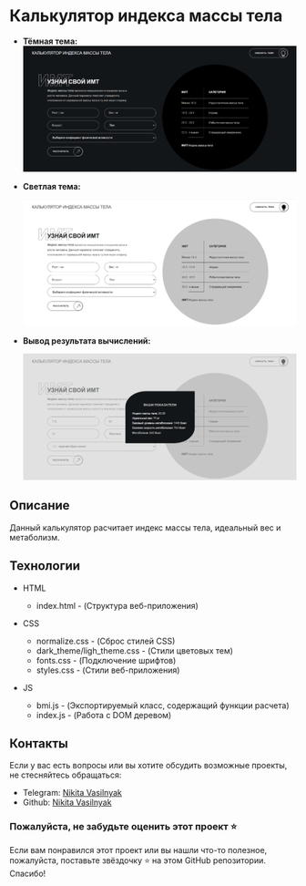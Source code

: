 # Калькулятор индекса массы тела

- **Тёмная тема:**
  <img src="https://github.com/NikitaVasil/BodyMassIndex/blob/main/src/icons/2024-03-28_23-27-32.png" alt="Dark theme" aligin='center'>

  <!-- ![Dark theme](https://github.com/NikitaVasil/BodyMassIndex/blob/main/src/icons/2024-03-28_23-27-32.png) -->

- **Светлая тема:**
  <!-- ![Light theme](https://github.com/NikitaVasil/BodyMassIndex/blob/main/src/icons/2024-03-28_23-29-13.png) -->
  <img src="https://github.com/NikitaVasil/BodyMassIndex/blob/main/src/icons/2024-03-28_23-29-13.png" alt="Dark theme" aligin='center'>

- **Вывод результата вычислений:**
  <!-- ![Output of the calculation result](https://github.com/NikitaVasil/BodyMassIndex/blob/main/src/icons/2024-03-28_23-30-29.png) -->
    <img src="https://github.com/NikitaVasil/BodyMassIndex/blob/main/src/icons/2024-03-28_23-30-29.png" alt="Dark theme" aligin='center'>

## Описание

Данный калькулятор расчитает индекс массы тела, идеальный вес и метаболизм.

## Технологии

- HTML

  - index.html - (Структура веб-приложения)

- CSS

  - normalize.css - (Сброс стилей CSS)
  - dark_theme/ligh_theme.css - (Стили цветовых тем)
  - fonts.css - (Подключение шрифтов)
  - styles.css - (Стили веб-приложения)

- JS
  - bmi.js - (Экспортируемый класс, содержащий функции расчета)
  - index.js - (Работа с DOM деревом)

## Контакты

Если у вас есть вопросы или вы хотите обсудить возможные проекты, не стесняйтесь обращаться:<br>

- Telegram: [Nikita Vasilnyak](https://t.me/nikita_vasilnyak)
- Github: [Nikita Vasilnyak](https://github.com/NikitaVasil)

### Пожалуйста, не забудьте оценить этот проект ⭐

Если вам понравился этот проект или вы нашли что-то полезное, пожалуйста, поставьте звёздочку ⭐ на этом GitHub репозитории. Спасибо!
